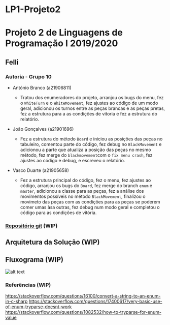 # LP1-Projeto2
# Projeto 2 de Linguagens de Programação I 2019/2020

##  Felli

### Autoria - Grupo 10

- António Branco (a21906811)
  - Tratou dos enumeradores do projeto, arranjou os bugs do menu, fez o `WhiteTurn` e o `WhiteMovement`, fez ajustes ao código de um modo geral, adicionou os turnos entre as peças brancas e as peças pretas, fez a estrutura para a as condições de vitoria e fez a estrutura do relatório.
  
- João Gonçalves (a21901696)
   - Fez a estrutura do método `Board` e iniciou as posições das peças no tabuleiro, comentou parte do código, fez debug no `BlackMovement` e adicionou a parte que atualiza a posição das peças no mesmo método, fez merge do `blackmovement`com o `fix menu crash`, fez ajustes ao código e debug, e escreveu o relatório.

- Vasco Duarte (a21905658)
  - Fez a estrutura principal do código, fez o menu, fez ajustes ao código, arranjou os bugs do `Board`, fez merge do branch `enum` e `master`, adicionou a classe para as peças, fez a análise dos movimentos possíveis no método `BlackMovement`, finalizou o movimeto das peças com as condições para as peças se poderem comer umas àsa outras, fez debug num modo geral e completou o código para as condições de vitória. 

### [Repositório git]() (WIP)

## Arquitetura da Solução (WIP)


## Fluxograma (WIP)
![alt text]()

### Referências (WIP)
https://stackoverflow.com/questions/16100/convert-a-string-to-an-enum-in-c-sharp
https://stackoverflow.com/questions/17400617/very-basic-use-of-enum-tryparse-doesnt-work
https://stackoverflow.com/questions/1082532/how-to-tryparse-for-enum-value